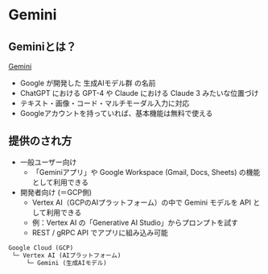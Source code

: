 # Gemini
## Geminiとは？
<a href="https://gemini.google.com/app?hl=ja" target="_blank">Gemini</a>

- Google が開発した 生成AIモデル群 の名前
- ChatGPT における GPT-4 や Claude における Claude 3 みたいな位置づけ
- テキスト・画像・コード・マルチモーダル入力に対応
- Googleアカウントを持っていれば、基本機能は無料で使える

## 提供のされ方
- 一般ユーザー向け
  - 「Geminiアプリ」や Google Workspace (Gmail, Docs, Sheets) の機能として利用できる
- 開発者向け (＝GCP側)
  - Vertex AI（GCPのAIプラットフォーム）の中で Gemini モデルを API として利用できる
  - 例：Vertex AI の「Generative AI Studio」からプロンプトを試す
  - REST / gRPC API でアプリに組み込み可能

```markdown
Google Cloud (GCP)
 └─ Vertex AI (AIプラットフォーム)
     └─ Gemini (生成AIモデル)
```


